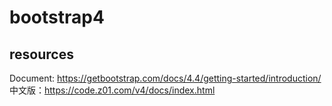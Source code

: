 # bootstrap4

## resources
Document: https://getbootstrap.com/docs/4.4/getting-started/introduction/
中文版：https://code.z01.com/v4/docs/index.html
